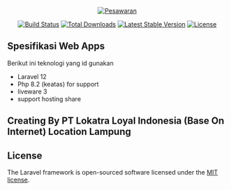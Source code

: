 <p align="center"><a href="https://data.pesawarankab.go.id/" target="_blank"><img src="https://data.pesawarankab.go.id/assets/temp/iconsatudata.svg" alt="Pesawaran"></a></p>

<p align="center">
<a href="#"><img src="https://github.com/laravel/framework/workflows/tests/badge.svg" alt="Build Status"></a>
<a href="#"><img src="https://img.shields.io/packagist/dt/laravel/framework" alt="Total Downloads"></a>
<a href="#"><img src="https://img.shields.io/packagist/v/laravel/framework" alt="Latest Stable Version"></a>
<a href="#"><img src="https://img.shields.io/packagist/l/laravel/framework" alt="License"></a>
</p>

## Spesifikasi Web Apps

Berikut ini teknologi yang id gunakan

- Laravel 12
- Php 8.2 (keatas) for support
- liveware 3
- support hosting share

## Creating By PT Lokatra Loyal Indonesia (Base On Internet) Location Lampung

## License

The Laravel framework is open-sourced software licensed under the [MIT license](https://opensource.org/licenses/MIT).
